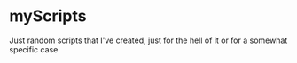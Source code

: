 # myScripts
Just random scripts that I've created, just for the hell of it or for a somewhat specific case

